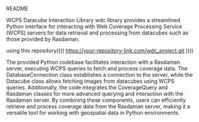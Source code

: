README

WCPS Datacube Interaction Library
wdc library provides a streamlined Python interface for interacting with Web Coverage Processing Service (WCPS) servers for data retrieval and processing from datacubes such as those provided by Rasdaman.


using  this repository(((( https://your-repository-link.com/wdc_project.git ))))


 
 The provided Python codebase facilitates interaction with a Rasdaman server, executing WCPS queries to fetch and process coverage data. The DatabaseConnection class establishes a connection to the server, while the Datacube class allows fetching images from datacubes using WCPS queries. Additionally, the code integrates the CoverageQuery and Rasdaman classes for more advanced querying and interaction with the Rasdaman server. By combining these components, users can efficiently retrieve and process coverage data from the Rasdaman server, making it a versatile tool for working with geospatial data in Python environments.






